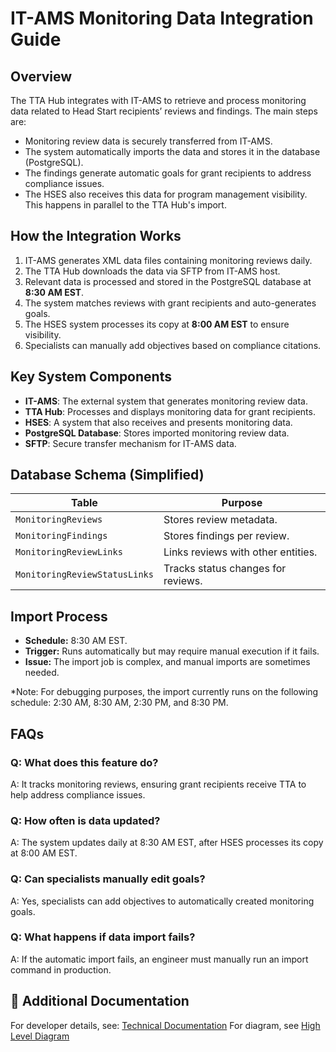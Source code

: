 # IT-AMS Monitoring Data Integration Guide

## Overview
The TTA Hub integrates with IT-AMS to retrieve and process monitoring data related to Head Start recipients’ reviews and findings. The main steps are:
- Monitoring review data is securely transferred from IT-AMS.
- The system automatically imports the data and stores it in the database (PostgreSQL).
- The findings generate automatic goals for grant recipients to address compliance issues.
- The HSES also receives this data for program management visibility. This happens in parallel to the TTA Hub's import.

## How the Integration Works
1. IT-AMS generates XML data files containing monitoring reviews daily.
2. The TTA Hub downloads the data via SFTP from IT-AMS host.
3. Relevant data is processed and stored in the PostgreSQL database at **8:30 AM EST**.
4. The system matches reviews with grant recipients and auto-generates goals.
5. The HSES system processes its copy at **8:00 AM EST** to ensure visibility.
6. Specialists can manually add objectives based on compliance citations.

## Key System Components
- **IT-AMS**: The external system that generates monitoring review data.
- **TTA Hub**: Processes and displays monitoring data for grant recipients.
- **HSES**: A system that also receives and presents monitoring data.
- **PostgreSQL Database**: Stores imported monitoring review data.
- **SFTP**: Secure transfer mechanism for IT-AMS data.

## Database Schema (Simplified)
| **Table** | **Purpose** |
|-----------|------------|
| `MonitoringReviews` | Stores review metadata. |
| `MonitoringFindings` | Stores findings per review. |
| `MonitoringReviewLinks` | Links reviews with other entities. |
| `MonitoringReviewStatusLinks` | Tracks status changes for reviews. |

## Import Process
- **Schedule:** 8:30 AM EST.
- **Trigger:** Runs automatically but may require manual execution if it fails.
- **Issue:** The import job is complex, and manual imports are sometimes needed.

*Note: For debugging purposes, the import currently runs on the following schedule: 2:30 AM, 8:30 AM, 2:30 PM, and 8:30 PM.

## FAQs
### Q: What does this feature do?
A: It tracks monitoring reviews, ensuring grant recipients receive TTA to help address compliance issues.

### Q: How often is data updated?
A: The system updates daily at 8:30 AM EST, after HSES processes its copy at 8:00 AM EST.

### Q: Can specialists manually edit goals?
A: Yes, specialists can add objectives to automatically created monitoring goals.

### Q: What happens if data import fails?
A: If the automatic import fails, an engineer must manually run an import command in production.

## 📎 Additional Documentation
For developer details, see: [Technical Documentation](monitoring-tech.md)
For diagram, see [High Level Diagram](http://www.plantuml.com/plantuml/proxy?src=https://raw.githubusercontent.com/HHS/Head-Start-TTADP/main/docs/sequence-diagrams/data-ingestion-monitoring-goal.puml)
